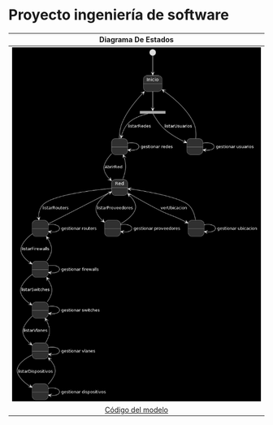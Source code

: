 # Proyecto ingeniería de software

|Diagrama De Estados|
|:-:|
|![Imagen](DiagramaDeEstados.png)|
|[Código del modelo](DiagramaEstados.plantuml)|